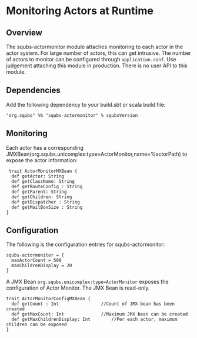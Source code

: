 # Monitoring Actors at Runtime

## Overview

The squbs-actormonitor module attaches monitoring to each actor in the actor system. For large number of actors, this can get intrusive. The number of actors to monitor can be configured through `application.conf`. Use judgement attaching this module in production. There is no user API to this module.

## Dependencies

Add the following dependency to your build.sbt or scala build file:

```
"org.squbs" %% "squbs-actormonitor" % squbsVersion
```

## Monitoring

Each actor has a corresponding JMXBean(org.squbs.unicomplex:type=ActorMonitor,name=%actorPath) to expose the actor information:

```
 trait ActorMonitorMXBean {
  def getActor: String
  def getClassName: String
  def getRouteConfig : String
  def getParent: String
  def getChildren: String
  def getDispatcher : String
  def getMailBoxSize : String
}
```

## Configuration

The following is the configuration entries for squbs-actormonitor:

```
squbs-actormonitor = {
  maxActorCount = 500
  maxChildrenDisplay = 20
}
```

A JMX Bean `org.squbs.unicomplex:type=ActorMonitor` exposes the configuration of Actor Monitor. The JMX Bean is read-only.

```
trait ActorMonitorConfigMXBean {
  def getCount : Int				//Count of JMX bean has been created 
  def getMaxCount: Int				//Maximum JMX bean can be created
  def getMaxChildrenDisplay: Int		//Per each actor, maximum children can be exposed 
}
```
 

